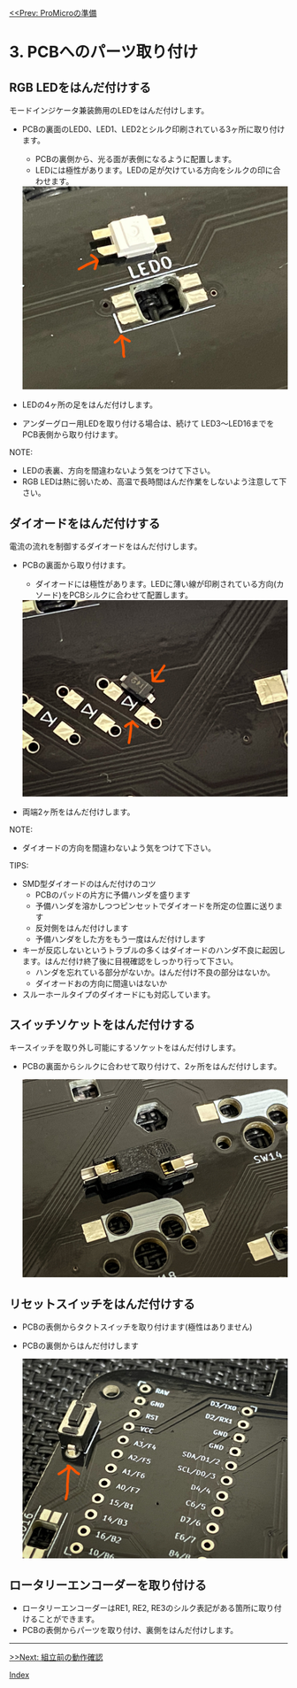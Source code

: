 [<<Prev: ProMicroの準備](02_promicro.md)  

# 3. PCBへのパーツ取り付け

## RGB LEDをはんだ付けする

モードインジケータ兼装飾用のLEDをはんだ付けします。

- PCBの裏面のLED0、LED1、LED2とシルク印刷されている3ヶ所に取り付けます。
  - PCBの裏側から、光る面が表側になるように配置します。
  - LEDには極性があります。LEDの足が欠けている方向をシルクの印に合わせます。
  
  <img src="img/rgb_led.jpg" alt="img" title="img/rgb_led.jpg" width=500>

-  LEDの4ヶ所の足をはんだ付けします。

- アンダーグロー用LEDを取り付ける場合は、続けて LED3～LED16までをPCB表側から取り付けます。

NOTE:
 - LEDの表裏、方向を間違わないよう気をつけて下さい。
 - RGB LEDは熱に弱いため、高温で長時間はんだ作業をしないよう注意して下さい。


## ダイオードをはんだ付けする

電流の流れを制御するダイオードをはんだ付けします。

- PCBの裏面から取り付けます。
  - ダイオードには極性があります。LEDに薄い線が印刷されている方向(カソード)をPCBシルクに合わせて配置します。
  
   <img src="img/diord.jpg" alt="img" title="img/diord.jpg" width=500>

- 両端2ヶ所をはんだ付けします。

NOTE:
 - ダイオードの方向を間違わないよう気をつけて下さい。
 
TIPS:
- SMD型ダイオードのはんだ付けのコツ
  - PCBのパッドの片方に予備ハンダを盛ります
  - 予備ハンダを溶かしつつピンセットでダイオードを所定の位置に送ります
  - 反対側をはんだ付けします
  - 予備ハンダをした方をもう一度はんだ付けします
- キーが反応しないというトラブルの多くはダイオードのハンダ不良に起因します。はんだ付け終了後に目視確認をしっかり行って下さい。
  - ハンダを忘れている部分がないか。はんだ付け不良の部分はないか。
  - ダイオードおの方向に間違いはないか
- スルーホールタイプのダイオードにも対応しています。

## スイッチソケットをはんだ付けする

キースイッチを取り外し可能にするソケットをはんだ付けします。

- PCBの裏面からシルクに合わせて取り付けて、2ヶ所をはんだ付けします。
  
  <img src="img/socket.jpg" alt="img" title="img/socket.jpg" width=500>

## リセットスイッチをはんだ付けする

- PCBの表側からタクトスイッチを取り付けます(極性はありません)
- PCBの裏側からはんだ付けします
  
  <img src="img/resetsw.jpg" alt="img" title="img/resetsw.jpg" width=500>


## ロータリーエンコーダーを取り付ける

- ロータリーエンコーダーはRE1, RE2, RE3のシルク表記がある箇所に取り付けることができます。
- PCBの表側からパーツを取り付け、裏側をはんだ付けします。

----
 [>>Next: 組立前の動作確認](04_operation_check.md)

[Index](index.md)
